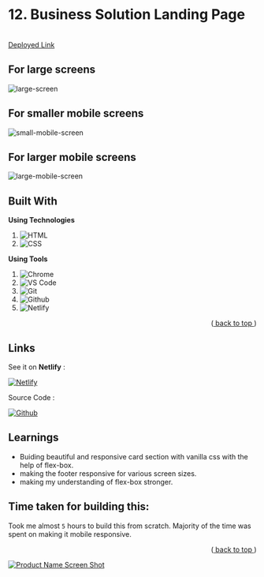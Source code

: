 <div id="top"></div>

<h1 align="left">12. Business Solution Landing Page
</h1>

  <p align="left">
    <br />
    <a href="">Deployed Link</a>
  </p>
</div>

## For large screens

![large-screen](/larger_screen.png)

## For smaller mobile screens

![small-mobile-screen](/smaller_mobile_screen.png)

## For larger mobile screens

![large-mobile-screen](/larger_screen_mobile.png)

## Built With

**Using Technologies**

1. ![HTML][html-shield]
2. ![CSS][css-shield]

**Using Tools**

1. ![Chrome][chrome-shield]
2. ![VS Code][vscode-shield]
3. ![Git][git-shield]
4. ![Github][github-shield]
5. ![Netlify][netlify-shield]

<p align="right">(<a href="#top"> back to top </a>)</p>

## Links

See it on **Netlify** :

[![Netlify][netlify-shield]][project-url]

Source Code :

[![Github][github-shield]][source-code]

<!-- LEARNT -->

## Learnings

- Buiding beautiful and responsive card section with vanilla css with the help of flex-box.
- making the footer responsive for various screen sizes.
- making my understanding of flex-box stronger.

<!-- NOTE -->

## Time taken for building this:

Took me almost `5` hours to build this from scratch. Majority of the time was spent on making it mobile responsive.

<p align="right">(<a href="#top"> back to top </a>)</p>

<!-- BACK TO TOP -->

[![Product Name Screen Shot][backtotop-shield]](#top)

<!-- MARKDOWN LINKS & IMAGES -->

<!-- Back to Top -->

[backtotop-shield]: https://img.shields.io/badge/Back%20to%20Top-%5E-brightgreen

<!-- Tools and Technologies -->

[html-shield]: https://img.shields.io/badge/html5-%23E34F26.svg?style=for-the-badge&logo=html5&logoColor=white
[css-shield]: https://img.shields.io/badge/css3-%231572B6.svg?style=for-the-badge&logo=css3&logoColor=white
[vscode-shield]: https://img.shields.io/badge/Visual%20Studio%20Code-0078d7.svg?style=for-the-badge&logo=visual-studio-code&logoColor=white
[chrome-shield]: https://img.shields.io/badge/Google%20Chrome-4285F4?style=for-the-badge&logo=GoogleChrome&logoColor=white
[netlify-shield]: https://img.shields.io/badge/netlify-%23000000.svg?style=for-the-badge&logo=netlify&logoColor=#00C7B7
[git-shield]: https://img.shields.io/badge/git-%23F05033.svg?style=for-the-badge&logo=git&logoColor=white
[github-shield]: https://img.shields.io/badge/github-%23121011.svg?style=for-the-badge&logo=github&logoColor=white

<!-- Project screenshot -->

[project-url]: https://businesssolutionprovider.netlify.app/
[source-code]: https://github.com/nkumar007/12.Business_solution_langingPage
